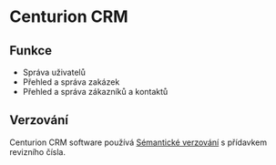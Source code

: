 # Centurion CRM

## Funkce
* Správa uživatelů
* Přehled a správa zakázek
* Přehled a správa zákazníků a kontaktů

## Verzování

Centurion CRM software používá [Sémantické verzování](https://semver.org/) s přídavkem revizního čísla.
